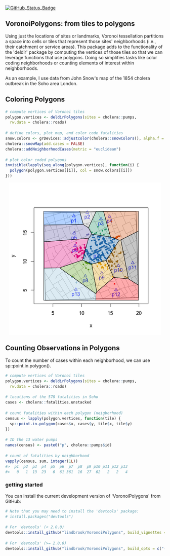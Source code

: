 
<!-- README.md is generated from README.Rmd. Please edit that file -->
[![GitHub\_Status\_Badge](https://img.shields.io/badge/GitHub-0.0.9009-red.svg)](https://github.com/lindbrook/VoronoiPolygons/blob/master/NEWS)

VoronoiPolygons: from tiles to polygons
---------------------------------------

Using just the locations of sites or landmarks, Voronoi tessellation partitions a space into cells or tiles that represent those sites' neighborhoods (i.e., their catchment or service areas). This package adds to the functionality of the 'deldir' package by computing the vertices of those tiles so that we can leverage functions that use polygons. Doing so simplifies tasks like color coding neighborhoods or counting elements of interest within neighborhoods.

As an example, I use data from John Snow's map of the 1854 cholera outbreak in the Soho area London.

Coloring Polygons
-----------------

``` r
# compute vertices of Voronoi tiles
polygon.vertices <- deldirPolygons(sites = cholera::pumps,
  rw.data = cholera::roads)

# define colors, plot map, and color code fatalities
snow.colors <- grDevices::adjustcolor(cholera::snowColors(), alpha.f = 1/3)
cholera::snowMap(add.cases = FALSE)
cholera::addNeighborhoodCases(metric = "euclidean")

# plot color coded polygons
invisible(lapply(seq_along(polygon.vertices), function(i) {
  polygon(polygon.vertices[[i]], col = snow.colors[[i]])
}))
```

<img src="README_files/figure-markdown_github/coloring-1.png" style="display: block; margin: auto;" />

Counting Observations in Polygons
---------------------------------

To count the number of cases within each neighborhood, we can use sp::point.in.polygon().

``` r
# compute vertices of Voronoi tiles
polygon.vertices <- deldirPolygons(sites = cholera::pumps,
  rw.data = cholera::roads)

# locations of the 578 fatalities in Soho
cases <- cholera::fatalities.unstacked

# count fatalities within each polygon (neigborhood)
census <- lapply(polygon.vertices, function(tile) {
  sp::point.in.polygon(cases$x, cases$y, tile$x, tile$y)
})

# ID the 13 water pumps
names(census) <- paste0("p", cholera::pumps$id)

# count of fatalities by neighborhood
vapply(census, sum, integer(1L))
#>  p1  p2  p3  p4  p5  p6  p7  p8  p9 p10 p11 p12 p13 
#>   0   1  13  23   6  61 361  16  27  62   2   2   4
```

### getting started

You can install the current development version of 'VoronoiPolygons' from GitHub:

``` r
# Note that you may need to install the 'devtools' package:
# install.packages("devtools")

# For 'devtools' (< 2.0.0)
devtools::install_github("lindbrook/VoronoiPolygons", build_vignettes = TRUE)

# For 'devtools' (>= 2.0.0)
devtools::install_github("lindbrook/VoronoiPolygons", build_opts = c("--no-resave-data", "--no-manual"))
```
